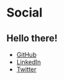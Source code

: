 # Social
## Hello there!

- [GitHub][github]
- [LinkedIn][linkedin]
- [Twitter][twitter]

[github]: <https://github.com/jtrussell> "Juston on GitHub"
[linkedin]: <http://www.linkedin.com/profile/view?id=148222450&trk=tab_pro> "Justin on LinkedIn"
[twitter]: <https://twitter.com/jusrussell> "Justin on Twitter"
